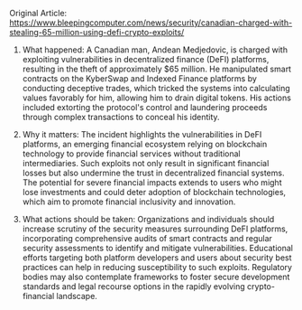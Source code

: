 Original Article: https://www.bleepingcomputer.com/news/security/canadian-charged-with-stealing-65-million-using-defi-crypto-exploits/

1) What happened: A Canadian man, Andean Medjedovic, is charged with exploiting vulnerabilities in decentralized finance (DeFI) platforms, resulting in the theft of approximately $65 million. He manipulated smart contracts on the KyberSwap and Indexed Finance platforms by conducting deceptive trades, which tricked the systems into calculating values favorably for him, allowing him to drain digital tokens. His actions included extorting the protocol's control and laundering proceeds through complex transactions to conceal his identity.

2) Why it matters: The incident highlights the vulnerabilities in DeFI platforms, an emerging financial ecosystem relying on blockchain technology to provide financial services without traditional intermediaries. Such exploits not only result in significant financial losses but also undermine the trust in decentralized financial systems. The potential for severe financial impacts extends to users who might lose investments and could deter adoption of blockchain technologies, which aim to promote financial inclusivity and innovation.

3) What actions should be taken: Organizations and individuals should increase scrutiny of the security measures surrounding DeFI platforms, incorporating comprehensive audits of smart contracts and regular security assessments to identify and mitigate vulnerabilities. Educational efforts targeting both platform developers and users about security best practices can help in reducing susceptibility to such exploits. Regulatory bodies may also contemplate frameworks to foster secure development standards and legal recourse options in the rapidly evolving crypto-financial landscape.